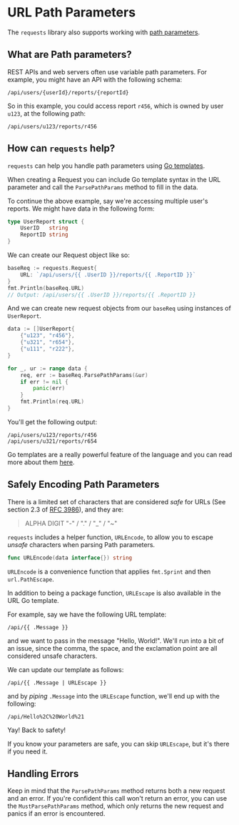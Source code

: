 # URL Path Parameters

The `requests` library also supports working with [path parameters](https://swagger.io/docs/specification/describing-parameters/#path-parameters).

## What are Path parameters?

REST APIs and web servers often use variable path parameters. For example, you might have an API with the following schema:

```
/api/users/{userId}/reports/{reportId}
```

So in this example, you could access report `r456`, which is owned by user `u123`, at the following path:

```
/api/users/u123/reports/r456
```

## How can `requests` help?

`requests` can help you handle path parameters using [Go templates](https://pkg.go.dev/text/template).

When creating a Request you can include Go template syntax in the URL parameter and call the `ParsePathParams` method to fill in the data.

To continue the above example, say we're accessing multiple user's reports. We might have data in the following form:

```go
type UserReport struct {
    UserID   string
    ReportID string
}
```

We can create our Request object like so:

```go
baseReq := requests.Request{
    URL: `/api/users/{{ .UserID }}/reports/{{ .ReportID }}`
}
fmt.Println(baseReq.URL) 
// Output: /api/users/{{ .UserID }}/reports/{{ .ReportID }}
```

And we can create new request objects from our `baseReq` using instances of `UserReport`.

```go
data := []UserReport{
    {"u123", "r456"},
    {"u321", "r654"},
    {"u111", "r222"},
}

for _, ur := range data {
    req, err := baseReq.ParsePathParams(&ur)
    if err != nil {
        panic(err)
    }
    fmt.Println(req.URL)
}
```

You'll get the following output:

```
/api/users/u123/reports/r456
/api/users/u321/reports/r654
```

Go templates are a really powerful feature of the language and you can read more about them [here](https://pkg.go.dev/text/template).

## Safely Encoding Path Parameters

There is a limited set of characters that are considered _safe_ for URLs (See section 2.3 of [RFC 3986](https://www.ietf.org/rfc/rfc3986.txt)), and they are:

> ALPHA  DIGIT  "-" / "." / "_" / "~"

`requests` includes a helper function, `URLEncode`, to allow you to escape _unsafe_ characters when parsing Path parameters.

```go
func URLEncode(data interface{}) string
```

`URLEncode` is a convenience function that applies `fmt.Sprint` and then `url.PathEscape`.

In addition to being a package function, `URLEscape` is also available in the URL Go template.

For example, say we have the following URL template:

```
/api/{{ .Message }}
```

and we want to pass in the message "Hello, World!". We'll run into a bit of an issue, since the comma, the space, and the exclamation point are all considered unsafe characters.

We can update our template as follows:

```
/api/{{ .Message | URLEscape }}
```

and by _piping_ `.Message` into the `URLEscape` function, we'll end up with the following:

```
/api/Hello%2C%20World%21
```

Yay! Back to safety!

If you know your parameters are safe, you can skip `URLEscape`, but it's there if you need it.

## Handling Errors

Keep in mind that the `ParsePathParams` method returns both a new request and an error. If you're confident this call won't return an error, you can use the `MustParsePathParams` method, which only returns the new request and panics if an error is encountered.



